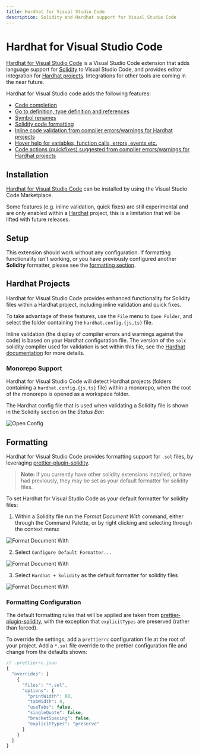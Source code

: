 ```yaml
---
title: Hardhat for Visual Studio Code
description: Solidity and Hardhat support for Visual Studio Code
---
```


# Hardhat for Visual Studio Code

[Hardhat for Visual Studio Code](https://marketplace.visualstudio.com/items?itemName=NomicFoundation.hardhat-solidity) is a Visual Studio Code extension that adds language support for [Solidity](https://soliditylang.org/) to Visual Studio Code, and provides editor integration for [Hardhat projects](https://hardhat.org/). Integrations for other tools are coming in the near future.

Hardhat for Visual Studio code adds the following features:

- [Code completion](features.md#code-completions)
- [Go to definition, type definition and references](features.md#navigation)
- [Symbol renames](features.md#renames)
- [Solidity code formatting](features.md#format-document)
- [Inline code validation from compiler errors/warnings for Hardhat projects](<features.md#inline-code-validation-(diagnostics)>)
- [Hover help for variables, function calls, errors, events etc.](features.md#hover)
- [Code actions (quickfixes) suggested from compiler errors/warnings for Hardhat projects](features.md#code-actions)

## Installation

[Hardhat for Visual Studio Code](https://marketplace.visualstudio.com/items?itemName=NomicFoundation.hardhat-solidity) can be installed by using the Visual Studio Code Marketplace.

Some features (e.g. inline validation, quick fixes) are still experimental and are only enabled within a [Hardhat](https://hardhat.org/) project, this is a limitation that will be lifted with future releases.

## Setup

This extension should work without any configuration. If formatting functionality isn't working, or you have previously configured another **Solidity** formatter, please see the [formatting section](#formatting).

## Hardhat Projects

Hardhat for Visual Studio Code provides enhanced functionality for Solidity files within a Hardhat project, including inline validation and quick fixes.

To take advantage of these features, use the `File` menu to `Open Folder`, and select the folder containing the `hardhat.config.{js,ts}` file.

Inline validation (the display of compiler errors and warnings against the code) is based on your Hardhat configuration file. The version of the `solc` solidity compiler used for validation is set within this file, see the [Hardhat documentation](https://hardhat.org/config/#solidity-configuration) for more details.

### Monorepo Support

Hardhat for Visual Studio Code will detect Hardhat projects (folders containing a `hardhat.config.{js,ts}` file) within a monorepo, when the root of the monorepo is opened as a workspace folder.

The Hardhat config file that is used when validating a Solidity file is shown in the Solidity section on the _Status Bar_:

![Open Config](/hardhat-vscode-images/open-config.gif "Open Config")

## Formatting

Hardhat for Visual Studio Code provides formatting support for `.sol` files, by leveraging [prettier-plugin-solidity](https://github.com/prettier-solidity/prettier-plugin-solidity).

> **Note:** if you currently have other solidity extensions installed, or have had previously, they may be set as your default formatter for solidity files.

To set Hardhat for Visual Studio Code as your default formatter for solidity files:

1. Within a Solidity file run the _Format Document With_ command, either through the Command Palette, or by right clicking and selecting through the context menu:

![Format Document With](/hardhat-vscode-images/format_document_with.png "Format Document With")

2. Select `Configure Default Formatter...`

![Format Document With](/hardhat-vscode-images/configure_default_formatter.png "Configure default formatter")

3. Select `Hardhat + Solidity` as the default formatter for solidity files

![Format Document With](/hardhat-vscode-images/select_solidity_plus_hardhat.png "Confiure default formatter")

### Formatting Configuration

The default formatting rules that will be applied are taken from [prettier-plugin-solidity](https://github.com/prettier-solidity/prettier-plugin-solidity#configuration-file), with the exception that `explicitTypes` are preserved (rather than forced).

To override the settings, add a `prettierrc` configuration file at the root of your project. Add a `*.sol` file override to the prettier configuration file and change from the defaults shown:

```javascript
// .prettierrc.json
{
  "overrides": [
    {
      "files": "*.sol",
      "options": {
        "printWidth": 80,
        "tabWidth": 4,
        "useTabs": false,
        "singleQuote": false,
        "bracketSpacing": false,
        "explicitTypes": "preserve"
      }
    }
  ]
}
```
